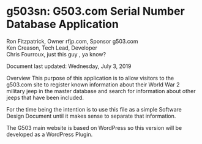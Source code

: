 # g503sn: G503.com Serial Number Database Application

Ron Fitzpatrick, Owner rfjp.com, Sponsor g503.com<br/>
Ken Creason, Tech Lead, Developer<br/>
Chris Fourroux, just this guy , ya know?

Document last updated: Wednesday, July 3, 2019

Overview
This purpose of this application is to allow visitors to the g503.com site to register known information about their World War 2 military jeep in the master database and search for information about other jeeps that have been included.

For the time being the intention is to use this file as a simple Software Design Document until it makes sense to separate that information.

The G503 main website is based on WordPress so this version will be developed as a WordPress Plugin.
